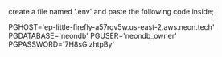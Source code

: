 create a file named '.env' and paste the following code inside;

PGHOST='ep-little-firefly-a57rqv5w.us-east-2.aws.neon.tech'
PGDATABASE='neondb'
PGUSER='neondb_owner'
PGPASSWORD='7H8sGizhtpBy'